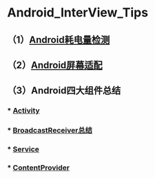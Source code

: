 # Android_InterView_Tips
## （1）[Android耗电量检测](https://github.com/ronindong/Android_InterView_Tips/blob/master/Android%E8%80%97%E7%94%B5%E9%87%8F%E6%A3%80%E6%B5%8B.md)
## （2）[Android屏幕适配](https://github.com/ronindong/Android_InterView_Tips/blob/master/Android%E5%B1%8F%E5%B9%95%E9%80%82%E9%85%8D.md)
## （3）Android四大组件总结<br/>
###  * [Activity](https://github.com/ronindong/Android_InterView_Tips/blob/master/android_components/Activity%E6%80%BB%E7%BB%93.md)<br/>
###  * [BroadcastReceiver总结](https://github.com/ronindong/Android_InterView_Tips/blob/master/android_components/BroadcastReceiver.md)<br/>
###  * [Service]()<br/>
###  * [ContentProvider]()<br/>

